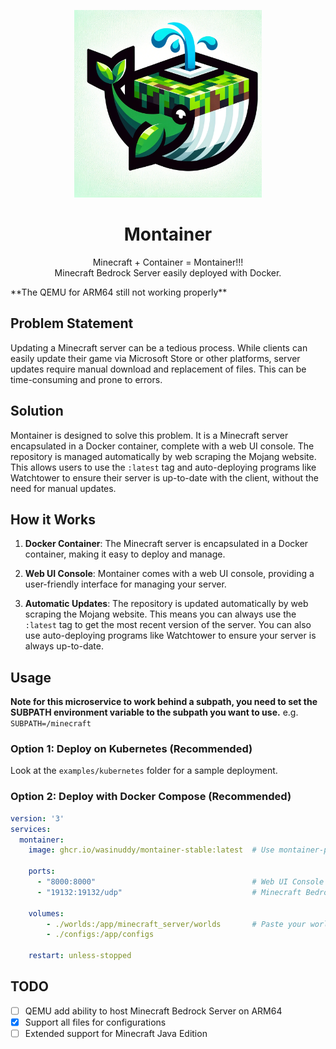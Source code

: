 <p align="center">
    <img src="https://github.com/WasinUddy/Montainer/blob/main/logo.png?raw=true" width="300">
</p>
<h1 align="center">Montainer</h1>

<p align="center">
Minecraft + Container = Montainer!!!<br>
Minecraft Bedrock Server easily deployed with Docker.
</p>
**The QEMU for ARM64 still not working properly**

## Problem Statement

Updating a Minecraft server can be a tedious process. While clients can easily update their game via Microsoft Store or other platforms, server updates require manual download and replacement of files. This can be time-consuming and prone to errors.

## Solution

Montainer is designed to solve this problem. It is a Minecraft server encapsulated in a Docker container, complete with a web UI console. The repository is managed automatically by web scraping the Mojang website. This allows users to use the `:latest` tag and auto-deploying programs like Watchtower to ensure their server is up-to-date with the client, without the need for manual updates.

## How it Works

1. **Docker Container**: The Minecraft server is encapsulated in a Docker container, making it easy to deploy and manage.

2. **Web UI Console**: Montainer comes with a web UI console, providing a user-friendly interface for managing your server.

3. **Automatic Updates**: The repository is updated automatically by web scraping the Mojang website. This means you can always use the `:latest` tag to get the most recent version of the server. You can also use auto-deploying programs like Watchtower to ensure your server is always up-to-date.

## Usage

**Note for this microservice to work behind a subpath, you need to set the SUBPATH environment variable to the subpath you want to use.** e.g. `SUBPATH=/minecraft`

### Option 1: Deploy on Kubernetes (Recommended)
Look at the `examples/kubernetes` folder for a sample deployment.

### Option 2: Deploy with Docker Compose (Recommended)
```yaml
version: '3'
services:
  montainer:
    image: ghcr.io/wasinuddy/montainer-stable:latest  # Use montainer-preview for Minecraft Snapshot server
    
    ports:
      - "8000:8000"                                   # Web UI Console mount to port 8000 TCP
      - "19132:19132/udp"                             # Minecraft Bedrock Server port 19132 UDP
    
    volumes:
        - ./worlds:/app/minecraft_server/worlds       # Paste your world folder inside ./worlds (ie. ./worlds/Bedrock Level)
        - ./configs:/app/configs
    
    restart: unless-stopped
```

## TODO
- [ ] QEMU add ability to host Minecraft Bedrock Server on ARM64
- [X] Support all files for configurations
- [ ] Extended support for Minecraft Java Edition
